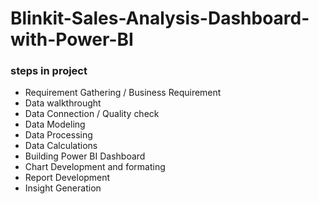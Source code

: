 # Blinkit-Sales-Analysis-Dashboard-with-Power-BI
### steps in project
 - Requirement Gathering / Business Requirement
 - Data walkthrought
 - Data Connection / Quality check
 - Data Modeling
 - Data Processing
 - Data Calculations
 - Building Power BI Dashboard
 - Chart Development and formating
 - Report Development
 - Insight Generation
